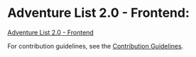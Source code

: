 
# Adventure List 2.0 - Frontend:

[Adventure List 2.0 - Frontend](https://github.com/User5678953/adventure-list-frontend)

For contribution guidelines, see the [Contribution Guidelines](CONTRIBUTING.MD).

